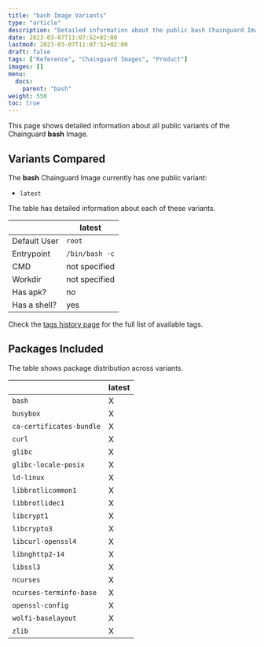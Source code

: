 ```yaml
---
title: "bash Image Variants"
type: "article"
description: "Detailed information about the public bash Chainguard Image variants"
date: 2023-03-07T11:07:52+02:00
lastmod: 2023-03-07T11:07:52+02:00
draft: false
tags: ["Reference", "Chainguard Images", "Product"]
images: []
menu:
  docs:
    parent: "bash"
weight: 550
toc: true
---
```


This page shows detailed information about all public variants of the Chainguard **bash** Image.

## Variants Compared
The **bash** Chainguard Image currently has one public variant: 

- `latest`

The table has detailed information about each of these variants.

|              | latest         |
|--------------|----------------|
| Default User | `root`         |
| Entrypoint   | `/bin/bash -c` |
| CMD          | not specified  |
| Workdir      | not specified  |
| Has apk?     | no             |
| Has a shell? | yes            |

Check the [tags history page](/chainguard/chainguard-images/reference/bash/tags_history/) for the full list of available tags.

## Packages Included
The table shows package distribution across variants.

|                          | latest |
|--------------------------|--------|
| `bash`                   | X      |
| `busybox`                | X      |
| `ca-certificates-bundle` | X      |
| `curl`                   | X      |
| `glibc`                  | X      |
| `glibc-locale-posix`     | X      |
| `ld-linux`               | X      |
| `libbrotlicommon1`       | X      |
| `libbrotlidec1`          | X      |
| `libcrypt1`              | X      |
| `libcrypto3`             | X      |
| `libcurl-openssl4`       | X      |
| `libnghttp2-14`          | X      |
| `libssl3`                | X      |
| `ncurses`                | X      |
| `ncurses-terminfo-base`  | X      |
| `openssl-config`         | X      |
| `wolfi-baselayout`       | X      |
| `zlib`                   | X      |
